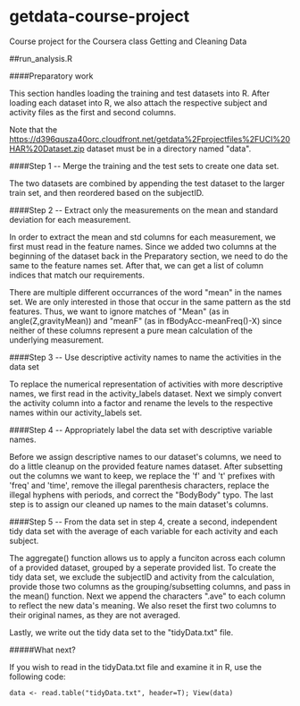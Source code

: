 getdata-course-project
======================

Course project for the Coursera class Getting and Cleaning Data

##run_analysis.R

####Preparatory work

This section handles loading the training and test datasets into R.  After loading each dataset into R, we also attach the respective subject and activity files as the first and second columns.

Note that the https://d396qusza40orc.cloudfront.net/getdata%2Fprojectfiles%2FUCI%20HAR%20Dataset.zip dataset must be in a directory named "data".

####Step 1 -- Merge the training and the test sets to create one data set.

The two datasets are combined by appending the test dataset to the larger train set, and then reordered based on the subjectID.

####Step 2 -- Extract only the measurements on the mean and standard deviation for each measurement. 

In order to extract the mean and std columns for each measurement, we first must read in the feature names.  Since we added two columns at the beginning of the dataset back in the Preparatory section, we need to do the same to the feature names set.  After that, we can get a list of column indices that match our requirements.  

There are multiple different occurrances of the word "mean" in the names set.  We are only interested in those that occur in the same pattern as the std features.  Thus, we want to ignore matches of "Mean" (as in 
angle(Z,gravityMean)) and "meanF" (as in fBodyAcc-meanFreq()-X) since neither of these columns represent a pure mean calculation of the underlying measurement.

####Step 3 -- Use descriptive activity names to name the activities in the data set

To replace the numerical representation of activities with more descriptive names, we first read in the activity_labels dataset.  Next we simply convert the activity column into a factor and rename the levels to the respective names within our activity_labels set.

####Step 4 -- Appropriately label the data set with descriptive variable names. 

Before we assign descriptive names to our dataset's columns, we need to do a little cleanup on the provided feature names dataset.  After subsetting out the columns we want to keep, we replace the 'f' and 't' prefixes with 'freq' and 'time', remove the illegal parenthesis characters, replace the illegal hyphens with periods, and correct the "BodyBody" typo.  The last step is to assign our cleaned up names to the main dataset's columns.

####Step 5 -- From the data set in step 4, create a second, independent tidy data set with the average of each variable for each activity and each subject.

The aggregate() function allows us to apply a funciton across each column of a provided dataset, grouped by a seperate provided list.  To create the tidy data set, we exclude the subjectID and activity from the calculation, provide those two columns as the grouping/subsetting columns, and pass in the mean() function.  Next we append the characters ".ave" to each column to reflect the new data's meaning.  We also reset the first two columns to their original names, as they are not averaged.

Lastly, we write out the tidy data set to the "tidyData.txt" file.

#####What next?

If you wish to read in the tidyData.txt file and examine it in R, use the following code:

`data <- read.table("tidyData.txt", header=T); View(data)`